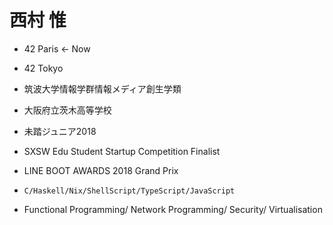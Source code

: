 # 西村 惟

- 42 Paris <- Now
- 42 Tokyo
- 筑波大学情報学群情報メディア創生学類
- 大阪府立茨木高等学校
- 未踏ジュニア2018
- SXSW Edu Student Startup Competition Finalist
- LINE BOOT AWARDS 2018 Grand Prix

- `C/Haskell/Nix/ShellScript/TypeScript/JavaScript`
- Functional Programming/ Network Programming/ Security/ Virtualisation
